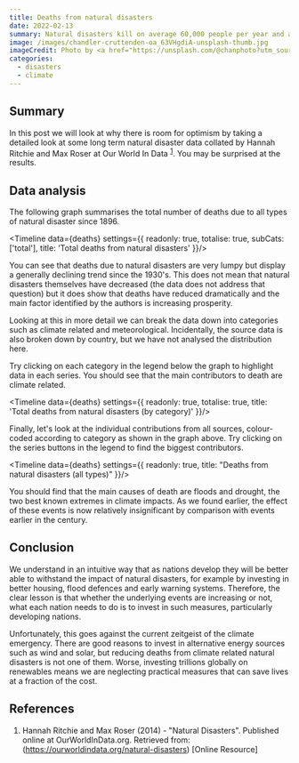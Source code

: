 ```yaml
---
title: Deaths from natural disasters
date: 2022-02-13
summary: Natural disasters kill on average 60,000 people per year and are responsible for 0.1% of global deaths but it's not all bad news.
image: /images/chandler-cruttenden-oa_63VHgdiA-unsplash-thumb.jpg
imageCredit: Photo by <a href="https://unsplash.com/@chanphoto?utm_source=unsplash&utm_medium=referral&utm_content=creditCopyText">Chandler Cruttenden</a> on <a href="https://unsplash.com/s/photos/tornado?utm_source=unsplash&utm_medium=referral&utm_content=creditCopyText">Unsplash</a>
categories: 
  - disasters
  - climate
---
```


<script context="module">
    import Utils from "$lib/Utils.js"
    export const load = async ({ fetch }) => {
        return {
            props: {
                deaths: await Utils.fetchDataset( fetch, 'deaths-from-natural-disasters'), 
            }
        }
    }
</script>

<script>
    import Timeline from '$lib/components/Timeline.svelte'
    export let deaths
</script>


## Summary

In this post we will look at why there is room for optimism by taking a detailed look at some long term natural disaster data collated by Hannah Ritchie and Max Roser at Our World In Data <sup>[1](#references)</sup>. You may be surprised at the results.

## Data analysis

The following graph summarises the total number of deaths due to all types of natural disaster since 1896. 

<Timeline
    data={deaths}
    settings={{
        readonly: true,
        totalise: true,
        subCats: ['total'],
        title: 'Total deaths from natural disasters'
    }}/>

You can see that deaths due to natural disasters are very lumpy but display a generally declining trend since the 1930's. This does not mean that natural disasters themselves have decreased (the data does not address that question) but it does show that deaths have reduced dramatically and the main factor identified by the authors is increasing prosperity.

Looking at this in more detail we can break the data down into categories such as climate related and meteorological. Incidentally, the source data is also broken down by country, but we have not analysed the distribution here. 

Try clicking on each category in the legend below the graph to highlight data in each series. You should see that the main contributors to death are climate related.

<Timeline
    data={deaths}
    settings={{
        readonly: true,
        totalise: true,
        title: 'Total deaths from natural disasters (by category)'
    }}/>

Finally, let's look at the individual contributions from all sources, colour-coded according to category as shown in the graph above. Try clicking on the series buttons in the legend to find the biggest contributors.

<Timeline
    data={deaths}
    settings={{
        readonly: true,
        title: "Deaths from natural disasters (all types)"
    }}/>

You should find that the main causes of death are floods and drought, the two best known extremes in climate impacts. As we found earlier, the effect of these events is now relatively insignificant by comparison with events earlier in the century.

## Conclusion

We understand in an intuitive way that as nations develop they will be better able to withstand the impact of natural disasters, for example by investing in better housing, flood defences and early warning systems. Therefore, the clear lesson is that whether the underlying events are increasing or not, what each nation needs to do is to invest in such measures, particularly developing nations. 

Unfortunately, this goes against the current zeitgeist of the climate emergency. There are good reasons to invest in alternative energy sources such as wind and solar, but reducing deaths from climate related natural disasters is not one of them. Worse, investing trillions globally on renewables means we are neglecting practical measures that can save lives at a fraction of the cost.

## References

1. Hannah Ritchie and Max Roser (2014) - "Natural Disasters". Published online at OurWorldInData.org. Retrieved from: (https://ourworldindata.org/natural-disasters) [Online Resource]
